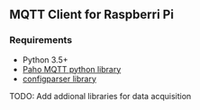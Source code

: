 ## MQTT Client for Raspberri Pi



### Requirements

* Python 3.5+
* [Paho MQTT python library](https://github.com/eclipse/paho.mqtt.python#installation)
* [configparser library](https://docs.python.org/3/library/configparser.html)

TODO: Add addional libraries for data acquisition
